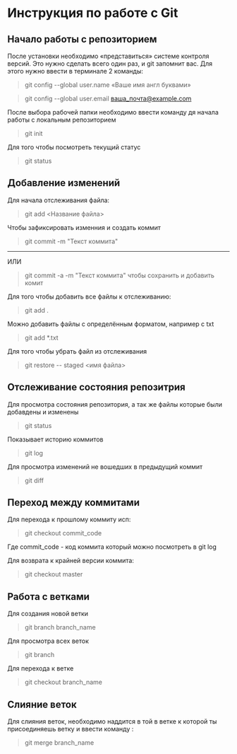 # Инструкция по работе с Git

## Начало работы с репозиторием
После установки необходимо «представиться» системе контроля версий. Это нужно сделать всего один раз, и git запомнит вас. Для этого нужно ввести в терминале 2 команды:
> git config --global user.name «Ваше имя англ буквами»

> git config --global user.email ваша_почта@example.com

После выбора рабочей папки необходимо ввести команду дя начала работы с локальным репозиторием 
> git init

Для того чтобы посмотреть текущий статус 
> git status

## Добавление изменений 
Для начала отслеживания файла:
> git add <Название файла>

Чтобы зафиксировать изменния и создать коммит
> git commit -m "Текст коммита"
-------
ИЛИ 
>git commit -a -m "Текст коммита"
чтобы сохранить и добавить комит

Для того чтобы добавить все файлы к отслеживанию:

> git add .

Можно добавить файлы с определённым форматом, например с txt

> git add *.txt

Для того чтобы убрать файл из отслеживания
>git restore -- staged <имя файла>

## Отслеживание состояния репозитрия

Для просмотра состояния репозитория, а так же файлы которые были добавдены и изменены
>git status

Показывает историю коммитов
>git log

Для просмотра изменений не вошедших в предыдущий коммит
>git diff 

## Переход между коммитами
Для перехода к прошлому коммиту исп:
>git checkout commit_code

Где commit_code - код коммита который можно посмотреть в git log

Для возврата к крайней версии коммита:

>git checkout master

## Работа с ветками
Для создания новой ветки 
>git branch branch_name

Для просмотра всех веток 
>git branch 

Для перехода к ветке
>git checkout branch_name

## Слияние веток
Для слияния веток, необходимо наддится в той в ветке к которой ты присоединяешь ветку и ввести команду :
>git merge branch_name